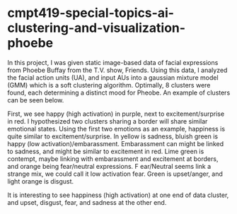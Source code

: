 # cmpt419-special-topics-ai-clustering-and-visualization-phoebe

In this project, I was given static image-based data of facial expressions from Phoebe Buffay from the T.V. show, Friends. 
Using this data, I analyzed the facial action units (UA), and input AUs into a gaussian mixture model (GMM) which is a soft clustering algorithm.
Optimally, 8 clusters were found, each determining a distinct mood for Pheobe. An example of clusters can be seen below. 

[](mood_clusters.png)

First, we see happy (high activation) in purple, next to excitement/surprise in red.
I hypothesized two clusters sharing a border will share similar emotional states. 
Using the first two emotions as an example, happiness is quite similar to excitement/surprise.
In yellow is sadness, bluish green is happy (low activation)/embarassment. 
Embarassment can might be linked to sadness, and might be similar to excitement in red.
Lime green is contempt, maybe linking with embarassment and excitement at borders, and orange being fear/neutral expressions. F
ear/Neutral seems link a strange mix, we could call it low activation fear.
Green is upset/anger, and light orange is disgust.

It is interesting to see happiness (high activation) at one end of data cluster, and upset, disgust, fear, and sadness at the other end.
